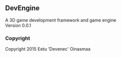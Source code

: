 ## DevEngine

A 3D game development framework and game engine  
Version 0.0.1


### Copyright

Copyright 2015 Eetu 'Devenec' Oinasmaa

